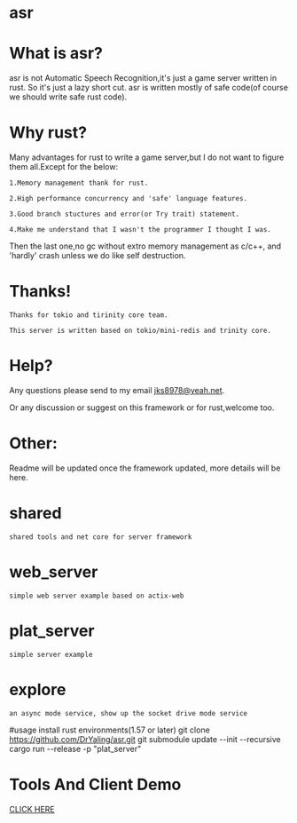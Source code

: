 # asr
# What is asr?

   asr is not Automatic Speech Recognition,it's just a game server written in rust.
   So it's just a lazy short cut.
   asr is written mostly of safe code(of course we should write safe rust code).

# Why rust?

  Many advantages for rust to write a game server,but I do not want to figure them all.Except for the below:

    1.Memory management thank for rust.

    2.High performance concurrency and 'safe' language features.

    3.Good branch stuctures and error(or Try trait) statement.
    
    4.Make me understand that I wasn't the programmer I thought I was.

  Then the last one,no gc without extro memory management as c/c++, and 'hardly' crash unless we do like self destruction.

# Thanks!

    Thanks for tokio and tirinity core team.

    This server is written based on tokio/mini-redis and trinity core.

# Help?

  Any questions please send to my email jks8978@yeah.net.

  Or any discussion or suggest on this framework or for rust,welcome too.

# Other:

  Readme will be updated once the framework updated, more details will be here.

  # shared
  
    shared tools and net core for server framework
  
  # web_server 
  
    simple web server example based on actix-web
  
  # plat_server
  
    simple server example
  # explore
    an async mode service, show up the socket drive mode service
#usage 
    install rust environments(1.57 or later)
    git clone https://github.com/DrYaling/asr.git
    git submodule update --init --recursive
    cargo run --release -p "plat_server"
# Tools And Client Demo
   [CLICK HERE](https://github.com/DrYaling/asr_tool_and_client)
